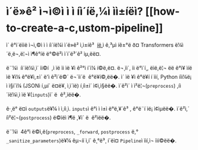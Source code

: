 <!--
Copyright 2020 The HuggingFace Team. All rights reserved.

Licensed under the Apache License, Version 2.0 (the "License"); you may not use this file except in compliance with
the License. You may obtain a copy of the License at

http://www.apache.org/licenses/LICENSE-2.0

Unless required by applicable law or agreed to in writing, software distributed under the License is distributed on
an "AS IS" BASIS, WITHOUT WARRANTIES OR CONDITIONS OF ANY KIND, either express or implied. See the License for the

â ï¸ Note that this file is in Markdown but contain specific syntax for our doc-builder (similar to MDX) that may not be
rendered properly in your Markdown viewer.
-->

# ì´ë»ê² ì¬ì©ì ì ì íì´íë,¼ì ìì±íëì? [[how-to-create-a-c,ustom-pipeline]]

ì´ ê°ì´ëììë ì¬ì,©ì ì ì íì´íë¼ì ì´ë»ê² ì,ì±íê³  [íë¸](https://hf.co/models)ì ê,³µì íê±°ë ð¤ Transformers ë¼ì´ë¸ë¬,ë¦¬ì ì¶ê°íë ë°©ë²ì ì´í´ë³´ê² ìµ,ëë¤.

ë¨¼ì  íì´íë¼ì¸ì´ ìì©í  ,ì ìë ìì ìë ¥ì ê²°ì í´ì¼ í©ë,ë¤.
ë¬¸ìì´, ìì ë°ì´í¸, ëìë,ë¦¬ ëë ê°ì¥ ìíë ìë ¥ì¼ ê°ë¥ì,±ì´ ë'ì ê²ì´ë©´ ë¬´ìì´ë  ê°ë¥í©,ëë�.
ì´ ìë ¥ì ê°ë¥í í ììí, Python íìì¼ë¡ ì ì§í´ì¼ (JSONì í,µí´ ë¤ë¥¸ ì¸ì´ìë) í¸íì±ì´ ì¢ì,ì§ëë�.
ì´ê²ì´ ì ì²ë¦¬(`preprocess`) ,íì´íë¼ì¸ì ìë ¥(`inputs`)ì´ ë  ê²,ìëë�.

ê·¸ë° ë¤ì `outputs`ë¥¼ ì ì,íì¸ì.
`inputs`ì ê°ì ì ì±ì ë°ë,¥´ê³ , ê°ë¨í ìë¡ ì¢ìµëë�.
ì´ê²ì,´ íì²ë¦¬(`postprocess`) ë©ìëì ì¶ë ,¥ì´ ë  ê²ìëë�.

ë¨¼ì  4ê°ì ë©ì,ë(`preprocess`, `_forward`, `postprocess` ë,° `_sanitize_parameters`)ë¥¼ êµ¬íí ì,í´ ê¸°ë³¸ í´ëì¤ `Pipeline`ì ììí,ì¬ ììí©ëë�.

